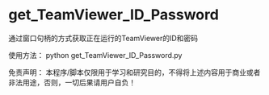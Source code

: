 # get_TeamViewer_ID_Password
通过窗口句柄的方式获取正在运行的TeamViewer的ID和密码

使用方法：
  python get_TeamViewer_ID_Password.py
  
免责声明：
  本程序/脚本仅限用于学习和研究目的，不得将上述内容用于商业或者非法用途，否则，一切后果请用户自负！
